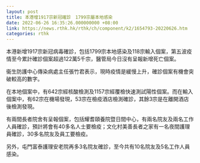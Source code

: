 ```yaml
---
layout: post
title: 本港增1917宗新冠確診　1799宗屬本地感染
date: 2022-06-26 16:35:26.000000000 +08:00
link: https://news.rthk.hk/rthk/ch/component/k2/1654793-20220626.htm
categories: rthk
---
```


本港新增1917宗新冠病毒確診，包括1799宗本地感染及118宗輸入個案，第五波疫情至今累計確診個案超過122萬5千宗，醫管局今日沒有呈報新增死亡個案。

衞生防護中心傳染病處主任張竹君表示，現時疫情是緩慢上升，確診個案有機會突破較高的數字。

在本地個案中，有642宗經核酸檢測及1157宗經覆檢快速測試陽性個案。而在輸入個案中，有62宗在機場發現，53宗在檢疫酒店檢測確診，其餘3宗是在離開酒店後檢測發現。

有兩間長者院舍有呈報個案，包括耀耆頤養院暨日間中心，有兩名院友及兩名工作人員確診，預計將會有40多名人士要檢疫；文化村美善長者之家有一名夜間護理員確診，30多名院友及員工要檢疫。

另外，屯門富泰護理安老院再多3名院友確診，至今共有10名院友及5名工作人員感染。
